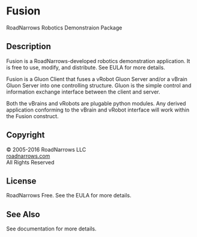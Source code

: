 # Fusion
RoadNarrows Robotics Demonstraion Package

## Description
Fusion is a RoadNarrows-developed robotics demonstration application. 
It is free to use, modify, and distribute. See EULA for more details.

Fusion is a Gluon Client that fuses a vRobot Gluon Server and/or a vBrain 
Gluon Server into one controlling structure. Gluon is the simple control
and information exchange interface between the client and server.

Both the vBrains and vRobots are plugable python modules. Any derived
application conforming to the vBrain and vRobot interface will work within
the Fusion construct. 

## Copyright
&#169; 2005-2016 RoadNarrows LLC<br>
[roadnarrows.com](http://roadnarrows.com)<br>
All Rights Reserved

## License
RoadNarrows Free. See the EULA for more details.

## See Also
See documentation for more details.
